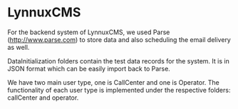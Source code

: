 LynnuxCMS
=========

For the backend system of LynnuxCMS, we used Parse (http://www.parse.com) to store data and also scheduling the email delivery as well.

DataInitialization folders contain the test data records for the system. It is in JSON format which can be easily import back to Parse.

We have two main user type, one is CallCenter and one is Operator. The functionality of each user type is implemented under the respective folders: callCenter and operator.
